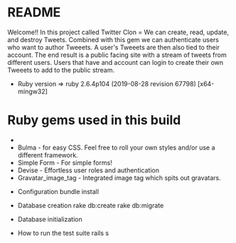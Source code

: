 # README

Welcome!!
 In this project called Twitter Clon =  We can create, read, update, and destroy Tweets. Combined with this gem we can authenticate users    who want to author Tweeets. A user's Tweeets are then also tied to their account. The end result is a public facing site with a stream of  tweets from different users. Users that have and account can login to create their own Tweeets to add to the public stream.

* Ruby version => ruby 2.6.4p104 (2019-08-28 revision 67798) [x64-mingw32]

# Ruby gems used in this build
 
 <ul>
  <li> </li>
    <li> Bulma - for easy CSS. Feel free to roll your own styles and/or use a different framework. </li>
    <li> Simple Form - For simple forms! </li>
    <li> Devise - Effortless user roles and authentication </li>
    <li> Gravatar_image_tag - Integrated image tag which spits out gravatars. </li>
  </ul>
  
* Configuration
  bundle install

* Database creation
  rake db:create
  rake db:migrate

* Database initialization

* How to run the test suite
  rails s

